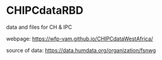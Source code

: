 # CHIPCdataRBD
data and files for CH &amp; IPC 

webpage:
https://wfp-vam.github.io/CHIPCdataWestAfrica/

source of data:
https://data.humdata.org/organization/fsnwg
